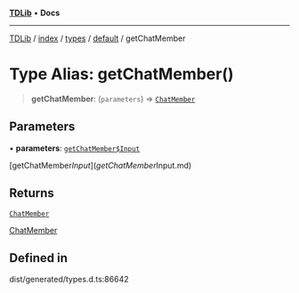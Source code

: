 [**TDLib**](../../../../../../README.md) • **Docs**

***

[TDLib](../../../../../../modules.md) / [index](../../../../../README.md) / [types](../../../README.md) / [default](../README.md) / getChatMember

# Type Alias: getChatMember()

> **getChatMember**: (`parameters`) => [`ChatMember`](ChatMember.md)

## Parameters

• **parameters**: [`getChatMember$Input`](getChatMember$Input.md)

[getChatMember$Input](getChatMember$Input.md)

## Returns

[`ChatMember`](ChatMember.md)

[ChatMember](ChatMember.md)

## Defined in

dist/generated/types.d.ts:86642
